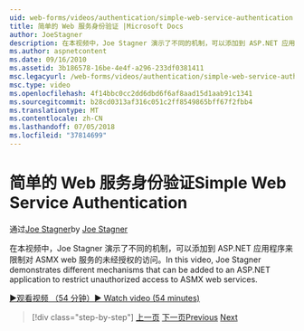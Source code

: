 ```yaml
---
uid: web-forms/videos/authentication/simple-web-service-authentication
title: 简单的 Web 服务身份验证 |Microsoft Docs
author: JoeStagner
description: 在本视频中，Joe Stagner 演示了不同的机制，可以添加到 ASP.NET 应用程序来限制对 ASMX web 服务进行未经授权的访问...
ms.author: aspnetcontent
ms.date: 09/16/2010
ms.assetid: 3b186578-16be-4e4f-a296-233df0381411
msc.legacyurl: /web-forms/videos/authentication/simple-web-service-authentication
msc.type: video
ms.openlocfilehash: 4f14bbc0cc2dd6dbd6f6af8aad15d1aab91c1341
ms.sourcegitcommit: b28cd0313af316c051c2ff8549865bff67f2fbb4
ms.translationtype: MT
ms.contentlocale: zh-CN
ms.lasthandoff: 07/05/2018
ms.locfileid: "37814699"
---
```

<a name="simple-web-service-authentication"></a><span data-ttu-id="06ca2-103">简单的 Web 服务身份验证</span><span class="sxs-lookup"><span data-stu-id="06ca2-103">Simple Web Service Authentication</span></span>
====================
<span data-ttu-id="06ca2-104">通过[Joe Stagner](https://github.com/JoeStagner)</span><span class="sxs-lookup"><span data-stu-id="06ca2-104">by [Joe Stagner](https://github.com/JoeStagner)</span></span>

<span data-ttu-id="06ca2-105">在本视频中，Joe Stagner 演示了不同的机制，可以添加到 ASP.NET 应用程序来限制对 ASMX web 服务的未经授权的访问。</span><span class="sxs-lookup"><span data-stu-id="06ca2-105">In this video, Joe Stagner demonstrates different mechanisms that can be added to an ASP.NET application to restrict unauthorized access to ASMX web services.</span></span>

[<span data-ttu-id="06ca2-106">&#9654;观看视频 （54 分钟）</span><span class="sxs-lookup"><span data-stu-id="06ca2-106">&#9654; Watch video (54 minutes)</span></span>](https://channel9.msdn.com/Blogs/ASP-NET-Site-Videos/simple-web-service-authentication)

> [!div class="step-by-step"]
> <span data-ttu-id="06ca2-107">[上一页](implement-the-registration-verification-pattern.md)
> [下一页](creating-inactive-users.md)</span><span class="sxs-lookup"><span data-stu-id="06ca2-107">[Previous](implement-the-registration-verification-pattern.md)
[Next](creating-inactive-users.md)</span></span>
